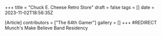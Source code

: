 +++
title = "Chuck E. Cheese Retro Store"
draft = false
tags = []
date = 2023-11-02T18:56:35Z

[Article]
contributors = ["The 64th Gamer"]
gallery = []
+++
#REDIRECT Munch's Make Believe Band Residency